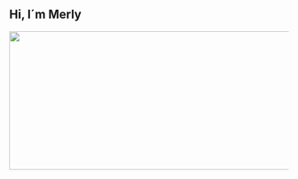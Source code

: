 ## Hi, I´m Merly
<img src=https://img.freepik.com/vector-gratis/banner-espacio-paisaje-planeta-purpura_107791-6230.jpg width="1000" height="250" >

<!--
**MerlyBriz/MerlyBriz** is a ✨ _special_ ✨ repository because its `README.md` (this file) appears on your GitHub profile.

Here are some ideas to get you started:

- 🔭 I’m currently working on ...
- 🌱 I’m currently learning ...
- 👯 I’m looking to collaborate on ...
- 🤔 I’m looking for help with ...
- 💬 Ask me about ...
- 📫 How to reach me: ...
- 😄 Pronouns: ...
- ⚡ Fun fact: ...
-->
